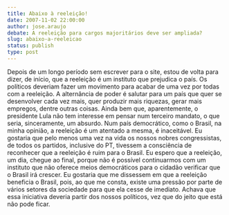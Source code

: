 ```yaml
---
title: Abaixo à reeleição!
date: 2007-11-02 22:00:00
author: jose.araujo
debate: A reeleição para cargos majoritários deve ser ampliada?
slug: abaixo-a-reeleicao
status: publish 
type: post
---
```


Depois de um longo período sem escrever para o site, estou de volta para dizer, de início, que a reeleição é um instituto que prejudica o país. Os políticos deveriam fazer um movimento para acabar de uma vez por todas com a reeleição. A alternância de poder é salutar para um país que quer se desenvolver cada vez mais, quer produzir mais riquezas, gerar mais empregos, dentre outras coisas. Ainda bem que, aparentemente, o presidente Lula não tem interesse em pensar num terceiro mandato, o que seria, sinceramente, um absurdo. Num país democrático, como o Brasil, na minha opinião, a reeleição é um atentado a mesma, é inaceitável. Eu gostaria que pelo menos uma vez na vida os nossos nobres congressistas, de todos os partidos, inclusive do PT, tivessem a consciência de reconhecer que a reeleição é ruim para o Brasil. Eu espero que a reeleição, um dia, chegue ao final, porque não é possível continuarmos com um instituto que não oferece meios democráticos para o cidadão verificar que o Brasil irá crescer. Eu gostaria que me dissessem em que a reeleição beneficia o Brasil, pois, ao que me consta, existe uma pressão por parte de vários setores da sociedade para que ela cesse de imediato. Achava que essa iniciativa deveria partir dos nossos políticos, vez que do jeito que está não pode ficar.
